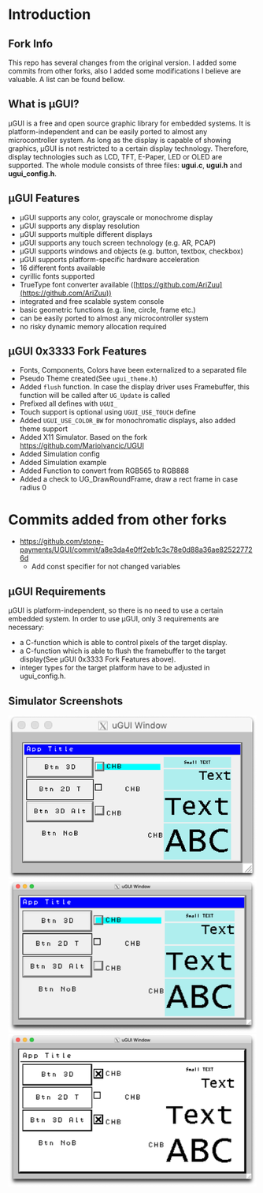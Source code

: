 # Introduction

## Fork Info
This repo has several changes from the original version. I added some commits from other forks, also I added some modifications I believe are valuable. A list can be found bellow.

## What is µGUI?
µGUI is a free and open source graphic library for embedded systems. It is platform-independent
and can be easily ported to almost any microcontroller system. As long as the display is capable
of showing graphics, µGUI is not restricted to a certain display technology. Therefore, display
technologies such as LCD, TFT, E-Paper, LED or OLED are supported. The whole module
consists of three files: **ugui.c**, **ugui.h** and **ugui_config.h**.

## µGUI Features
* µGUI supports any color, grayscale or monochrome display
* µGUI supports any display resolution
* µGUI supports multiple different displays
* µGUI supports any touch screen technology (e.g. AR, PCAP)
* µGUI supports windows and objects (e.g. button, textbox, checkbox)
* µGUI supports platform-specific hardware acceleration
* 16 different fonts available
* cyrillic fonts supported
* TrueType font converter available ([https://github.com/AriZuu](https://github.com/AriZuu))
* integrated and free scalable system console
* basic geometric functions (e.g. line, circle, frame etc.)
* can be easily ported to almost any microcontroller system
* no risky dynamic memory allocation required

## µGUI 0x3333 Fork Features
* Fonts, Components, Colors have been externalized to a separated file
* Pseudo Theme created(See `ugui_theme.h`)
* Added `flush` function. In case the display driver uses Framebuffer, this function will be called after `UG_Update` is called
* Prefixed all defines with `UGUI_`
* Touch support is optional using `UGUI_USE_TOUCH` define
* Added `UGUI_USE_COLOR_BW` for monochromatic displays, also added theme support
* Added X11 Simulator. Based on the fork https://github.com/MarioIvancic/UGUI
* Added Simulation config
* Added Simulation example
* Added Function to convert from RGB565 to RGB888
* Added a check to UG_DrawRoundFrame, draw a rect frame in case radius 0

# Commits added from other forks

* https://github.com/stone-payments/UGUI/commit/a8e3da4e0ff2eb1c3c78e0d88a36ae825227726d
    * Add const specifier for not changed variables

## µGUI Requirements
µGUI is platform-independent, so there is no need to use a certain embedded system. In order to
use µGUI, only 3 requirements are necessary:
* a C-function which is able to control pixels of the target display.
* a C-function which is able to flush the framebuffer to the target display(See µGUI 0x3333 Fork Features above).
* integer types for the target platform have to be adjusted in ugui_config.h.

## Simulator Screenshots

![Alt text](/.github/simulator-rgb888-x2.png?raw=true "Multiplier 2X")
![Alt text](/.github/simulator-rgb888-x4.png?raw=true "Multiplier 2X")
![Alt text](/.github/simulator-bw-x4.png?raw=true "Multiplier 2X")
